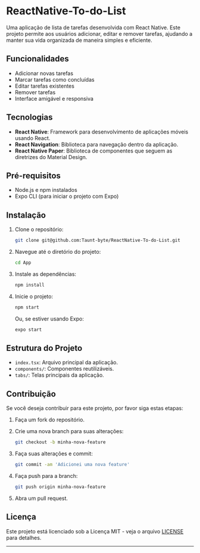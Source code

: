 # ReactNative-To-do-List

Uma aplicação de lista de tarefas desenvolvida com React Native. Este projeto permite aos usuários adicionar, editar e remover tarefas, ajudando a manter sua vida organizada de maneira simples e eficiente.

## Funcionalidades

- Adicionar novas tarefas
- Marcar tarefas como concluídas
- Editar tarefas existentes
- Remover tarefas
- Interface amigável e responsiva

## Tecnologias

- **React Native**: Framework para desenvolvimento de aplicações móveis usando React.
- **React Navigation**: Biblioteca para navegação dentro da aplicação.
- **React Native Paper**: Biblioteca de componentes que seguem as diretrizes do Material Design.

## Pré-requisitos

- Node.js e npm instalados
- Expo CLI (para iniciar o projeto com Expo)

## Instalação

1. Clone o repositório:

   ```bash
   git clone git@github.com:Taunt-byte/ReactNative-To-do-List.git
   ```

2. Navegue até o diretório do projeto:

   ```bash
   cd App
   ```

3. Instale as dependências:

   ```bash
   npm install
   ```

4. Inicie o projeto:

   ```bash
   npm start
   ```

   Ou, se estiver usando Expo:

   ```bash
   expo start
   ```

## Estrutura do Projeto

- `index.tsx`: Arquivo principal da aplicação.
- `components/`: Componentes reutilizáveis.
- `tabs/`: Telas principais da aplicação.

## Contribuição

Se você deseja contribuir para este projeto, por favor siga estas etapas:

1. Faça um fork do repositório.
2. Crie uma nova branch para suas alterações:
   
   ```bash
   git checkout -b minha-nova-feature
   ```

3. Faça suas alterações e commit:

   ```bash
   git commit -am 'Adicionei uma nova feature'
   ```

4. Faça push para a branch:

   ```bash
   git push origin minha-nova-feature
   ```

5. Abra um pull request.

## Licença

Este projeto está licenciado sob a Licença MIT - veja o arquivo [LICENSE](LICENSE) para detalhes.

---